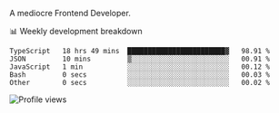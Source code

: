 A mediocre Frontend Developer.

📊 Weekly development breakdown
<!--START_SECTION:waka-->

```text
TypeScript   18 hrs 49 mins  ████████████████████████▓   98.91 %
JSON         10 mins         ▒░░░░░░░░░░░░░░░░░░░░░░░░   00.91 %
JavaScript   1 min           ░░░░░░░░░░░░░░░░░░░░░░░░░   00.12 %
Bash         0 secs          ░░░░░░░░░░░░░░░░░░░░░░░░░   00.03 %
Other        0 secs          ░░░░░░░░░░░░░░░░░░░░░░░░░   00.02 %
```

<!--END_SECTION:waka-->

<img src="https://gpvc.arturio.dev/iqbalfasri" alt="Profile views"/>
